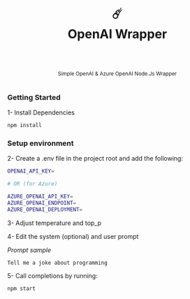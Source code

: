<div align="center">
  <h1>
    <br/>
    <br/>
    ☄️
    <br />
    OpenAI Wrapper
    <br />
    <br />
  </h1>
  <sup>
    <br />
    Simple OpenAI & Azure OpenAI Node.Js Wrapper</em>
    <br />
    <br />
  </sup>
</div>

### Getting Started


1- Install Dependencies

```bash
npm install
```

### Setup environment

2- Create a .env file in the project root and add the following:

```bash
OPENAI_API_KEY=

# OR (for Azure)

AZURE_OPENAI_API_KEY=
AZURE_OPENAI_ENDPOINT=
AZURE_OPENAI_DEPLOYMENT=
```

3- Adjust temperature and top_p

4- Edit the system (optional) and user prompt

*Prompt sample*
```
Tell me a joke about programming
```

5- Call completions by running:

```bash
npm start
```